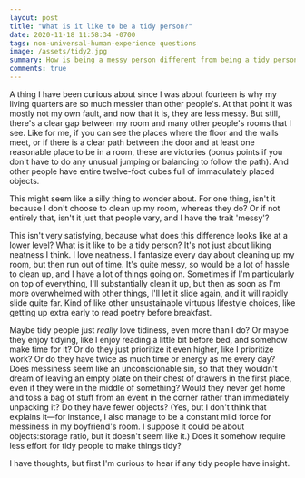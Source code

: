 ```yaml
---
layout: post
title: "What is it like to be a tidy person?"
date: 2020-11-18 11:58:34 -0700
tags: non-universal-human-experience questions
image: /assets/tidy2.jpg
summary: How is being a messy person different from being a tidy person, at a fine level of detail?
comments: true
---
```

A thing I have been curious about since I was about fourteen is why my living quarters are so much messier than other people's. At that point it was mostly not my own fault, and now that it is, they are less messy. But still, there's a clear gap between my room and many other people's rooms that I see. Like for me, if you can see the places where the floor and the walls meet, or if there is a clear path between the door and at least one reasonable place to be in a room, these are victories (bonus points if you don't have to do any unusual jumping or balancing to follow the path). And other people have entire twelve-foot cubes full of immaculately placed objects.

This might seem like a silly thing to wonder about. For one thing, isn't it because I don't choose to clean up my room, whereas they do? Or if not entirely that, isn't it just that people vary, and I have the trait 'messy'?

This isn't very satisfying, because what does this difference looks like at a lower level? What is it like to be a tidy person? It's not just about liking neatness I think. I love neatness. I fantasize every day about cleaning up my room, but then run out of time. It's quite messy, so would be a lot of hassle to clean up, and I have a lot of things going on. Sometimes if I'm particularly on top of everything, I'll substantially clean it up, but then as soon as I'm more overwhelmed with other things, I'll let it slide again, and it will rapidly slide quite far. Kind of like other unsustainable virtuous lifestyle choices, like getting up extra early to read poetry before breakfast.

Maybe tidy people just *really* love tidiness, even more than I do? Or maybe they enjoy tidying, like I enjoy reading a little bit before bed, and somehow make time for it? Or do they just prioritize it even higher, like I prioritize work? Or do they have twice as much time or energy as me every day? Does messiness seem like an unconscionable sin, so that they wouldn't dream of leaving an empty plate on their chest of drawers in the first place, even if they were in the middle of something? Would they never get home and toss a bag of stuff from an event in the corner rather than immediately unpacking it? Do they have fewer objects? (Yes, but I don't think that explains it&mdash;for instance, I also manage to be a constant mild force for messiness in my boyfriend's room. I suppose it could be about objects:storage ratio, but it doesn't seem like it.) Does it somehow require less effort for tidy people to make things tidy?

I have thoughts, but first I'm curious to hear if any tidy people have insight.
